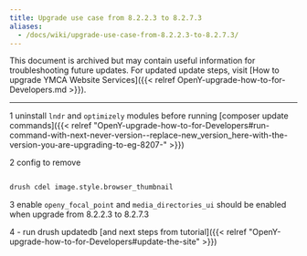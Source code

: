 ```yaml
---
title: Upgrade use case from 8.2.2.3 to 8.2.7.3
aliases:
  - /docs/wiki/upgrade-use-case-from-8.2.2.3-to-8.2.7.3/
---
```


This document is archived but may contain useful information for troubleshooting future updates. For updated update steps, visit [How to upgrade YMCA Website Services]({{< relref OpenY-upgrade-how-to-for-Developers.md >}}).

---

1 uninstall `lndr` and `optimizely` modules before running [composer update commands]({{< relref "OpenY-upgrade-how-to-for-Developers#run-command-with-next-never-version--replace-new_version_here-with-the-version-you-are-upgrading-to-eg-8207-" >}})

2 config to remove
```sh

drush cdel image.style.browser_thumbnail
```

3 enable `openy_focal_point` and `media_directories_ui` should be enabled when upgrade from 8.2.2.3 to 8.2.7.3

4 - run drush updatedb [and next steps from tutorial]({{< relref "OpenY-upgrade-how-to-for-Developers#update-the-site" >}})
